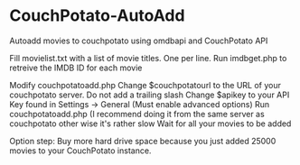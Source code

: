 # CouchPotato-AutoAdd
Autoadd movies to couchpotato using omdbapi and CouchPotato API

Fill movielist.txt with a list of movie titles. One per line.
Run imdbget.php to retreive the IMDB ID for each movie

Modify couchpotatoadd.php
Change $couchpotatourl to the URL of your couchpotato server. Do not add a trailing slash
Change $apikey to your API Key found in Settings -> General (Must enable advanced options)
Run couchpotatoadd.php (I recommend doing it from the same server as couchpotato other wise it's rather slow
Wait for all your movies to be added

Option step:
Buy more hard drive space because you just added 25000 movies to your CouchPotato instance.
